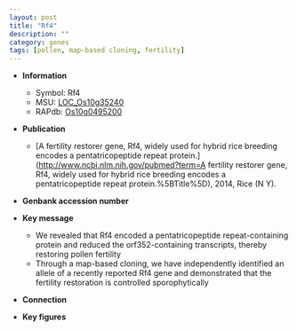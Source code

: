 ```yaml
---
layout: post
title: "Rf4"
description: ""
category: genes
tags: [pollen, map-based cloning, fertility]
---
```


* **Information**  
    + Symbol: Rf4  
    + MSU: [LOC_Os10g35240](http://rice.plantbiology.msu.edu/cgi-bin/ORF_infopage.cgi?orf=LOC_Os10g35240)  
    + RAPdb: [Os10g0495200](http://rapdb.dna.affrc.go.jp/viewer/gbrowse_details/irgsp1?name=Os10g0495200)  

* **Publication**  
    + [A fertility restorer gene, Rf4, widely used for hybrid rice breeding encodes a pentatricopeptide repeat protein.](http://www.ncbi.nlm.nih.gov/pubmed?term=A fertility restorer gene, Rf4, widely used for hybrid rice breeding encodes a pentatricopeptide repeat protein.%5BTitle%5D), 2014, Rice (N Y).

* **Genbank accession number**  

* **Key message**  
    + We revealed that Rf4 encoded a pentatricopeptide repeat-containing protein and reduced the orf352-containing transcripts, thereby restoring pollen fertility
    + Through a map-based cloning, we have independently identified an allele of a recently reported Rf4 gene and demonstrated that the fertility restoration is controlled sporophytically

* **Connection**  

* **Key figures**  


